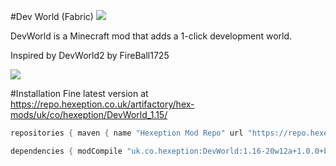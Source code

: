 #Dev World (Fabric)
[![](https://img.shields.io/jenkins/build/https/ci.hexeption.co.uk/job/DevWorld/job/1.15?label=CI&style=for-the-badge)](https://ci.hexeption.co.uk)

DevWorld is a Minecraft mod that adds a 1-click development world.

Inspired by DevWorld2 by FireBall1725

![](https://img.hexeption.co.uk/J7IflFyPXW.png)

#Installation
Fine latest version at https://repo.hexeption.co.uk/artifactory/hex-mods/uk/co/hexeption/DevWorld_1.15/
```gradle
repositories { maven { name "Hexeption Mod Repo" url "https://repo.hexeption.co.uk/artifactory/hex-mods/" } } 

dependencies { modCompile "uk.co.hexeption:DevWorld:1.16-20w12a+1.0.0+build.2" }
```
